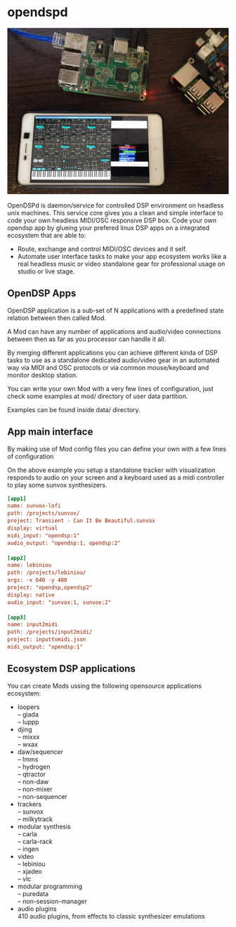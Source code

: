 # opendspd

![Image of OpenDSP Plugmod and DX7  view](https://raw.githubusercontent.com/midilab/opendsp/master/doc/plugmod-opendsp.jpg)

OpenDSPd is daemon/service for controlled DSP environment on headless unix machines. 
This service core gives you a clean and simple interface to code your own headless MIDI/OSC responsive DSP box. 
Code your own opendsp app by glueing your prefered linux DSP apps on a integrated ecosystem that are able to: 

+ Route, exchange and control MIDI/OSC devices and it self. 
+ Automate user interface tasks to make your app ecosystem works like a real headless music or video standalone gear for professional usage on studio or live stage.

## OpenDSP Apps

OpenDSP application is a sub-set of N applications with a predefined state relation between then called Mod.
  
A Mod can have any number of applications and audio/video connections between then as far as you processor can handle it all.  
  
By merging different applications you can achieve different kinda of DSP tasks to use as a standalone dedicated audio/video gear in an automated way via MIDI and OSC protocols or via common mouse/keyboard and monitor desktop station.  
  
You can write your own Mod with a very few lines of configuration, just check some examples at mod/ directory of user data partition.  

Examples can be found inside data/ directory.  
  
## App main interface

By making use of Mod config files you can define your own with a few lines of configuration  
  
On the above example you setup a standalone tracker with visualization responds to audio on your screen and a keyboard used as a midi controller to play some sunvox synthesizers.    

```ini
[app1]
name: sunvox-lofi
path: /projects/sunvox/
project: Transient - Can It Be Beautiful.sunvox
display: virtual
midi_input: "opendsp:1"
audio_output: "opendsp:1, opendsp:2"

[app2]
name: lebiniou
path: /projects/lebiniou/
args: -x 640 -y 480
project: "opendsp,opendsp2"
display: native
audio_input: "sunvox:1, sunvox:2"

[app3]
name: input2midi
path: /projects/input2midi/
project: inputtomidi.json
midi_output: "opendsp:1"
```

## Ecosystem DSP applications

You can create Mods ussing the following opensource applications ecosystem:

+ loopers  
– giada  
– luppp  
+ djing  
– mixxx  
– wxax  
+ daw/sequencer  
– lmms  
– hydrogen  
– qtractor  
– non-daw  
– non-mixer  
– non-sequencer  
+ trackers  
– sunvox  
– milkytrack  
+ modular synthesis  
– carla  
– carla-rack  
– ingen  
+ video  
– lebiniou  
– xjadeo  
– vlc  
+ modular programming  
– puredata  
– non-session-manager  
+ audio plugins  
410 audio plugins, from effects to classic synthesizer emulations  
